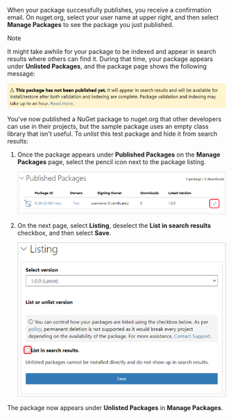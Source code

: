 When your package successfully publishes, you receive a confirmation email. On nuget.org, select your user name at upper right, and then select **Manage Packages** to see the package you just published.

> [!NOTE]
> It might take awhile for your package to be indexed and appear in search results where others can find it. During that time, your package appears under **Unlisted Packages**, and the package page shows the following message:
> 
> ![This package has not been indexed yet. It will appear in search results and will be available for install/restore after indexing is complete.](../media/QS_Create-03-NotIndexed.png)

You've now published a NuGet package to nuget.org that other developers can use in their projects, but the sample package uses an empty class library that isn't useful. To *unlist* this test package and hide it from search results:

1. Once the package appears under **Published Packages** on the **Manage Packages** page, select the pencil icon next to the package listing.

   ![Screenshot that shows the Edit icon for a package listing on nuget.org.](../media/qs_create-vs-03-trash-can.png)

1. On the next page, select **Listing**, deselect the **List in search results** checkbox, and then select **Save**.

   ![Screenshot that shows clearing the List checkbox for a package on nuget.org.](../media/qs_create-vs-04-unlist.png)

The package now appears under **Unlisted Packages** in **Manage Packages**.
